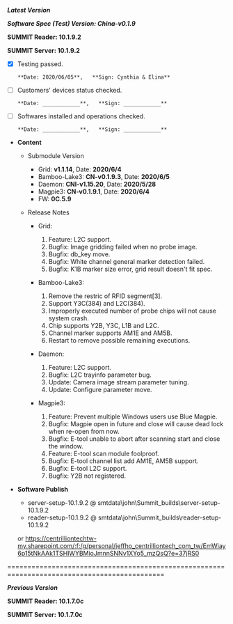 ***Latest Version***

***Software Spec (Test) Version: China-v0.1.9***

**SUMMIT Reader: 10.1.9.2**

**SUMMIT Server: 10.1.9.2**

* [x] Testing passed. 

      **Date: 2020/06/05**,   **Sign: Cynthia & Elina**

* [ ] Customers' devices status checked. 

      **Date: ____________**,   **Sign: ____________**

* [ ] Softwares installed and operations checked. 

      **Date: ____________**,   **Sign: ____________**

*  **Content**
    *  Submodule Version
        *  Grid: **v1.1.14**,          Date: **2020/6/4**
        *  Bamboo-Lake3: **CN-v0.1.9.3**,  Date: **2020/6/5**
        *  Daemon: **CNI-v1.15.20**,        Date: **2020/5/28**
        *  Magpie3: **CN-v0.1.9.1**,       Date: **2020/6/4**
        *  FW: **0C.5.9**

    *  Release Notes
        *  Grid:
            1. Feature: L2C support.
            2. Bugfix: Image gridding failed when no probe image.
            3. Bugfix: db_key move.
            4. Bugfix: White channel general marker detection failed.
            5. Bugfix: K1B marker size error, grid result doesn't fit spec.

        * Bamboo-Lake3:
            1. Remove the restric of RFID segment[3].
            2. Support Y3C(384) and L2C(384).
            3. Improperly executed number of probe chips will not cause system crash.
            4. Chip supports Y2B, Y3C, L1B and L2C.
            5. Channel marker supports AM1E and AM5B.
            6. Restart to remove possible remaining executions.

        *  Daemon:
            1. Feature: L2C support.
            2. Bugfix: L2C trayinfo parameter bug.
            3. Update: Camera image stream parameter tuning.
            4. Update: Configure parameter move.
            
        *  Magpie3:
            1. Feature: Prevent multiple Windows users use Blue Magpie.
            2. Bugfix: Magpie open in future and close will cause dead lock when re-open from now.
            3. Bugfix: E-tool unable to abort after scanning start and close the window.
            4. Feature: E-tool scan module foolproof.
            5. Bugfix: E-tool channel list add AM1E, AM5B support.
            6. Bugfix: E-tool L2C support.
            7. Bugfix: Y2B not registered.

* **Software Publish** 
    * server-setup-10.1.9.2 @ smtdata\john\Summit_builds\server-setup-10.1.9.2 
    * reader-setup-10.1.9.2 @ smtdata\john\Summit_builds\reader-setup-10.1.9.2 
    
    or https://centrilliontechtw-my.sharepoint.com/:f:/g/personal/jeffho_centrilliontech_com_tw/EmWiay6p15tNkAAk1TSHlWYBMioJmnnSNNv1XYo5_mzQsQ?e=37jRS0

=============================================================================================

***Previous Version***

**SUMMIT Reader: 10.1.7.0c**

**SUMMIT Server: 10.1.7.0c**
